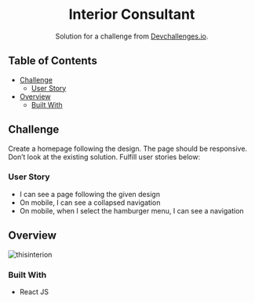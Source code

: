 <!-- Please update value in the {}  -->

<h1 align="center">Interior Consultant</h1>

<div align="center">
   Solution for a challenge from <a href="https://devchallenges.io/challenges/Jymh2b2FyebRTUljkNcb" target="https://devchallenges.io/challenges/Jymh2b2FyebRTUljkNcb" >Devchallenges.io</a>.
</div>


<!-- TABLE OF CONTENTS -->

## Table of Contents
- [Challenge](#challenge)
  - [User Story](#user-story)
- [Overview](#overview)
  - [Built With](#built-with)


<!-- OVERVIEW -->

## Challenge

 Create a homepage following the design. The page should be responsive. Don’t look at the existing solution. Fulfill user stories below:
### User Story
  - I can see a page following the given design
  - On mobile, I can see a collapsed navigation
  - On mobile, when I select the hamburger menu, I can see a navigation
  

<!-- OVERVIEW -->

## Overview

![thisinterion](https://user-images.githubusercontent.com/106573961/205432843-3b6f314e-a6f8-435b-837f-0745fe4bdbc5.png)



### Built With

<!-- This section should list any major frameworks that you built your project using. Here are a few examples.-->

- React JS





